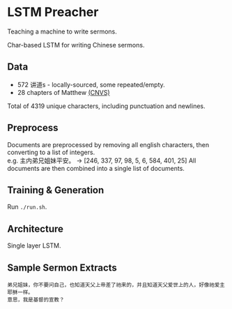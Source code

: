 # LSTM Preacher
Teaching a machine to write sermons.

Char-based LSTM for writing Chinese sermons.

## Data
* 572 讲道s - locally-sourced, some repeated/empty.  
* 28 chapters of Matthew [(CNVS)](https://ebible.org/details.php?id=cmn-ncvs) 

Total of 4319 unique characters, including punctuation and newlines.

## Preprocess
Documents are preprocessed by removing all english characters, then converting to a list of integers.  
	e.g. 主内弟兄姐妹平安。 -> [246, 337, 97, 98, 5, 6, 584, 401, 25]
All documents are then combined into a single list of documents.

## Training & Generation
Run `./run.sh`.

## Architecture
Single layer LSTM.

## Sample Sermon Extracts
```
弟兄姐妹，你不要问自己，也知道天父上帝差了祂来的，并且知道天父爱世上的人，好像祂爱主耶稣一样。
意思，我是基督的宣教？
```
